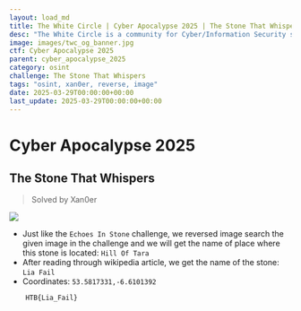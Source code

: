 ```yaml
---
layout: load_md
title: The White Circle | Cyber Apocalypse 2025 | The Stone That Whispers Writeup
desc: "The White Circle is a community for Cyber/Information Security students, enthusiasts and professionals. You can discuss anything related to Security, share your knowledge with others, get help when you need it and proceed further in your journey with amazing people from all over the world."
image: images/twc_og_banner.jpg
ctf: Cyber Apocalypse 2025
parent: cyber_apocalypse_2025
category: osint
challenge: The Stone That Whispers
tags: "osint, xan0er, reverse, image"
date: 2025-03-29T00:00:00+00:00
last_update: 2025-03-29T00:00:00+00:00
---
```


<h1 class="heading card-title white-text">Cyber Apocalypse 2025</h1>


## The Stone That Whispers
> Solved by Xan0er


![](https://i.imgur.com/E94HxWD.png)

- Just like the `Echoes In Stone` challenge, we reversed image search the given image in the challenge and we will get the name of place where this stone is located: `Hill Of Tara`
- After reading through wikipedia article, we get the name of the stone: `Lia Fail`
- Coordinates: `53.5817331,-6.6101392`

```
    HTB{Lia_Fail}
```

